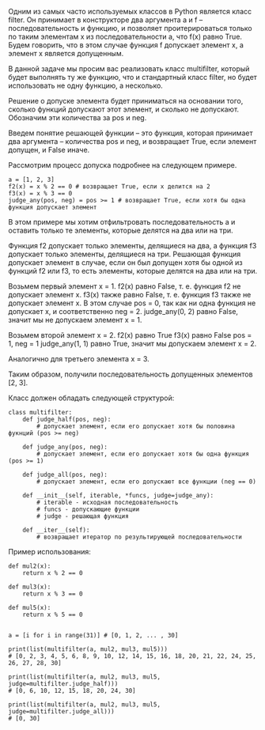 Одним из самых часто используемых классов в Python является класс filter. Он принимает в конструкторе два аргумента a и
f – последовательность и функцию, и позволяет проитерироваться только по таким элементам x из последовательности a, что
f(x) равно True. Будем говорить, что в этом случае функция f допускает элемент x, а элемент x является допущенным.

В данной задаче мы просим вас реализовать класс multifilter, который будет выполнять ту же функцию, что и стандартный
класс filter, но будет использовать не одну функцию, а несколько.

Решение о допуске элемента будет приниматься на основании того, сколько функций допускают этот элемент, и сколько не
допускают. Обозначим эти количества за pos и neg.

Введем понятие решающей функции – это функция, которая принимает два аргумента – количества pos и neg, и возвращает
True, если элемент допущен, и False иначе.

Рассмотрим процесс допуска подробнее на следующем примере.

    a = [1, 2, 3]
    f2(x) = x % 2 == 0 # возвращает True, если x делится на 2
    f3(x) = x % 3 == 0
    judge_any(pos, neg) = pos >= 1 # возвращает True, если хотя бы одна функция допускает элемент

В этом примере мы хотим отфильтровать последовательность a и оставить только те элементы, которые делятся на два или на
три.

Функция f2 допускает только элементы, делящиеся на два, а функция f3 допускает только элементы, делящиеся на три.
Решающая функция допускает элемент в случае, если он был допущен хотя бы одной из функций f2 или f3, то есть элементы,
которые делятся на два или на три.

Возьмем первый элемент x = 1.
f2(x) равно False, т. е. функция f2 не допускает элемент x.
f3(x) также равно False, т. е. функция f3 также не допускает элемент x.
В этом случае pos = 0, так как ни одна функция не допускает x, и соответственно neg = 2.
judge_any(0, 2) равно False, значит мы не допускаем элемент x = 1.

Возьмем второй элемент x = 2.
f2(x) равно True
f3(x) равно False
pos = 1, neg = 1
judge_any(1, 1) равно True, значит мы допускаем элемент x = 2.

Аналогично для третьего элемента x = 3.

Таким образом, получили последовательность допущенных элементов [2, 3].

Класс должен обладать следующей структурой:

    class multifilter:
        def judge_half(pos, neg):
            # допускает элемент, если его допускает хотя бы половина фукнций (pos >= neg)
    
        def judge_any(pos, neg):
            # допускает элемент, если его допускает хотя бы одна функция (pos >= 1)
    
        def judge_all(pos, neg):
            # допускает элемент, если его допускают все функции (neg == 0)
    
        def __init__(self, iterable, *funcs, judge=judge_any):
            # iterable - исходная последовательность
            # funcs - допускающие функции
            # judge - решающая функция
    
        def __iter__(self):
            # возвращает итератор по результирующей последовательности

Пример использования:

    def mul2(x):
        return x % 2 == 0
    
    def mul3(x):
        return x % 3 == 0
    
    def mul5(x):
        return x % 5 == 0
    
    
    a = [i for i in range(31)] # [0, 1, 2, ... , 30]
    
    print(list(multifilter(a, mul2, mul3, mul5))) 
    # [0, 2, 3, 4, 5, 6, 8, 9, 10, 12, 14, 15, 16, 18, 20, 21, 22, 24, 25, 26, 27, 28, 30]
    
    print(list(multifilter(a, mul2, mul3, mul5, judge=multifilter.judge_half))) 
    # [0, 6, 10, 12, 15, 18, 20, 24, 30]
    
    print(list(multifilter(a, mul2, mul3, mul5, judge=multifilter.judge_all))) 
    # [0, 30]